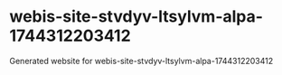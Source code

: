 # webis-site-stvdyv-ltsylvm-alpa-1744312203412
Generated website for webis-site-stvdyv-ltsylvm-alpa-1744312203412

